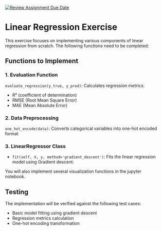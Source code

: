 [![Review Assignment Due Date](https://classroom.github.com/assets/deadline-readme-button-22041afd0340ce965d47ae6ef1cefeee28c7c493a6346c4f15d667ab976d596c.svg)](https://classroom.github.com/a/X9SBRefV)
# Linear Regression Exercise

This exercise focuses on implementing various components of linear regression from scratch. The following functions need to be completed:

## Functions to Implement

### 1. Evaluation Function
`evaluate_regression(y_true, y_pred)`: Calculates regression metrics:
- R² (coefficient of determination)
- RMSE (Root Mean Square Error)
- MAE (Mean Absolute Error)

### 2. Data Preprocessing
`one_hot_encode(data)`: Converts categorical variables into one-hot encoded format

### 3. LinearRegressor Class
- `fit(self, X, y, method='gradient_descent')`: Fits the linear regression model using Gradient descent:

You will also implement several visualization functions in the jupyter notebook.

## Testing
The implementation will be verified against the following test cases:
- Basic model fitting using gradient descent
- Regression metrics calculation
- One-hot encoding transformation
